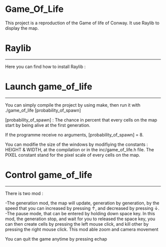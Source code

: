 # Game_Of_Life
This project is a reproduction of the Game of life of Conway. It use Raylib to display the map.

# Raylib 
_______________________________________________________________________________________________

Here you can find how to install Raylib : 



# Launch game_of_life
_______________________________________________________________________________________________

You can simply compile the project by using make, then run it with
./game_of_life [probability_of_spawn]

[probability_of_spawn] : The chance in percent that every cells on the map start by 
						 being alive at the first generation.

If the programme receive no arguments, [probability_of_spawn] = 8.

You can modifie the size of the windows by modifiying the constants : HEIGHT & WIDTH, at the
compilation or in the inc/game_of_life.h file. The PIXEL constant stand for the pixel scale
of every cells on the map.



# Control game_of_life
_______________________________________________________________________________________________

There is two mod :

-The generation mod, the map will update, generation by generation, by the speed that you can
increased by pressing ↑, and decreased by pressing ↓.
-The pause mode, that can be entered by holding down space key. In this mod, the generation
stop, and wait for you to released the space key, you can then create cells by pressing
the left mouse click, and kill other by pressing the right mouse click. This mod able zoom and
camera movement

You can quit the game anytime by pressing echap

